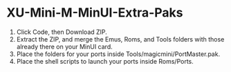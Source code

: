 # XU-Mini-M-MinUI-Extra-Paks

1) Click Code, then Download ZIP.
2) Extract the ZIP, and merge the Emus, Roms, and Tools folders with those already there on your MinUI card.
3) Place the folders for your ports inside Tools/magicmini/PortMaster.pak.
4) Place the shell scripts to launch your ports inside Roms/Ports. 

